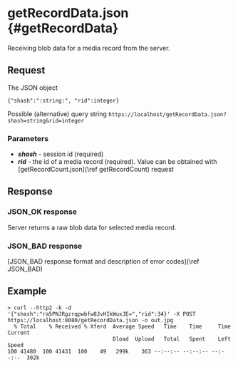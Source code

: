 getRecordData.json {#getRecordData}
==========

Receiving blob data for a media record from the server.

Request
------------

The JSON object

~~~~~~~~~~~~~{.java}
{"shash":":string:", "rid":integer}
~~~~~~~~~~~~~

Possible (alternative) query string
`https://localhost/getRecordData.json?shash=string&rid=integer`

<h3>Parameters</h3>

* _**shash**_ - session id (required)
* _**rid**_ - the id of a media record (required). Value can be obtained with [getRecordCount.json](\ref getRecordCount) request

Response
------------

<h3>JSON_OK response</h3>

Server returns a raw blob data for selected media record.

<h3>JSON_BAD response</h3>
[JSON_BAD response format and description of error codes](\ref JSON_BAD) 

Example
------------
```
> curl --http2 -k -d '{"shash":"ra5PNJRgzrqpwbfw8JvHIkWuxJE=","rid":34}' -X POST https://localhost:8080/getRecordData.json -o out.jpg
  % Total    % Received % Xferd  Average Speed   Time    Time     Time  Current
                                 Dload  Upload   Total   Spent    Left  Speed
100 41480  100 41431  100    49   299k    363 --:--:-- --:--:-- --:--:--  302k
```
